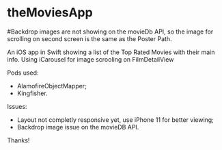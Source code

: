 # theMoviesApp
 
#Backdrop images are not showing on the movieDb API, so the image for scrolling on second screen is the same as the Poster Path.

An iOS app in Swift showing a list of the Top Rated Movies with their main info.
Using iCarousel for image scrooling on FilmDetailView

Pods used: 
- AlamofireObjectMapper;
- Kingfisher.

Issues:
- Layout not completly responsive yet, use iPhone 11 for better viewing; 
- Backdrop image issue on the movieDB API.


Thanks!
